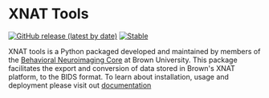 # XNAT Tools

[![GitHub release (latest by date)](https://img.shields.io/github/v/release/brown-bnc/xnat-tools)](https://github.com/brown-bnc/xnat-tools/releases/latest/) 
[![Stable](https://img.shields.io/badge/docs-stable-blue.svg)](https://brown-bnc.github.io/xnat-tools/)

XNAT tools is a Python packaged developed and maintained by members of the [Behavioral Neuroimaging Core](https://brown-bnc.github.io) at Brown University. This package facilitates the export and conversion of data stored in Brown's XNAT platform, to the BIDS format. To learn about installation, usage and deployment please visit out [documentation](https://brown-bnc.github.io/xnat-tools/)